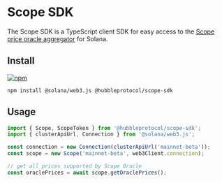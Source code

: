 # Scope SDK

The Scope SDK is a TypeScript client SDK for easy access to the [Scope price oracle aggregator](https://github.com/hubbleprotocol/scope/) for Solana.

## Install

[![npm](https://img.shields.io/npm/v/@hubbleprotocol/scope-sdk)](https://www.npmjs.com/package/@hubbleprotocol/scope-sdk)

```shell
npm install @solana/web3.js @hubbleprotocol/scope-sdk
```

## Usage

```javascript
import { Scope, ScopeToken } from '@hubbleprotocol/scope-sdk';
import { clusterApiUrl, Connection } from '@solana/web3.js';

const connection = new Connection(clusterApiUrl('mainnet-beta'));
const scope = new Scope('mainnet-beta', web3Client.connection); 

// get all prices supported by Scope Oracle 
const oraclePrices = await scope.getOraclePrices();
```
